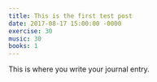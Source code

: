 ```yaml
---
title: This is the first test post
date: 2017-08-17 15:00:00 -0000
exercise: 30
music: 30
books: 1
---
```

This is where you write your journal entry.
